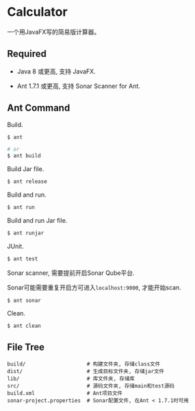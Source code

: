 # Calculator

一个用JavaFX写的简易版计算器。

## Required

* Java 8 或更高, 支持 JavaFX.

* Ant 1.7.1 或更高, 支持 Sonar Scanner for Ant.

## Ant Command

Build.

```sh
$ ant

# or
$ ant build
```

Build Jar file.

```sh
$ ant release
```

Build and run.

```sh
$ ant run
```

Build and run Jar file.

```sh
$ ant runjar
```

JUnit.

```sh
$ ant test
```

Sonar scanner, 需要提前开启Sonar Qube平台.

Sonar可能需要重复开启方可进入`localhost:9000`, 才能开始scan.

```
$ ant sonar
```

Clean.

```sh
$ ant clean
```

## File Tree

```
build/                    # 构建文件夹, 存储class文件
dist/                     # 生成目标文件夹, 存储jar文件
lib/                      # 库文件夹, 存储库
src/                      # 源码文件夹, 存储main和test源码
build.xml                 # Ant项目文件
sonar-project.properties  # Sonar配置文件, 在Ant < 1.7.1时可用
```
